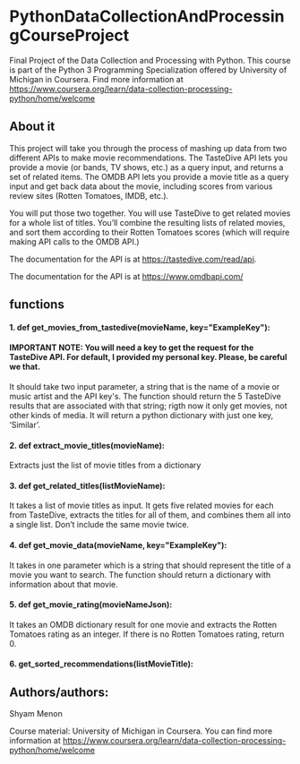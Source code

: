 # PythonDataCollectionAndProcessingCourseProject
Final Project of the Data Collection and Processing with Python. This course is part of the Python 3 Programming Specialization offered by University of Michigan in Coursera. Find more information at https://www.coursera.org/learn/data-collection-processing-python/home/welcome
## About it
This project will take you through the process of mashing up data from two different APIs to make movie recommendations. The TasteDive API lets you provide a movie (or bands, TV shows, etc.) as a query input, and returns a set of related items. The OMDB API lets you provide a movie title as a query input and get back data about the movie, including scores from various review sites (Rotten Tomatoes, IMDB, etc.).

You will put those two together. You will use TasteDive to get related movies for a whole list of titles. You’ll combine the resulting lists of related movies, and sort them according to their Rotten Tomatoes scores (which will require making API calls to the OMDB API.)

The documentation for the API is at https://tastedive.com/read/api.

The documentation for the API is at https://www.omdbapi.com/

## functions
#### 1. def get_movies_from_tastedive(movieName, key="ExampleKey"): 
#### IMPORTANT NOTE: You will need a key to get the request for the TasteDive API. For default, I provided my personal key. Please, be careful we that.
It should take two input parameter, a string that is the name of a movie or music artist and the API key's. The function should return the 5 TasteDive results that are associated with that string; rigth now it only get movies, not other kinds of media. It will return a python dictionary with just one key, ‘Similar’.
#### 2. def extract_movie_titles(movieName):
Extracts just the list of movie titles from a dictionary
#### 3. def get_related_titles(listMovieName):
It takes a list of movie titles as input. It gets five related movies for each from TasteDive, extracts the titles for all of them, and combines them all into a single list. Don’t include the same movie twice.
#### 4. def get_movie_data(movieName, key="ExampleKey"):
It takes in one parameter which is a string that should represent the title of a movie you want to search. The function should return a dictionary with information about that movie.
#### 5. def get_movie_rating(movieNameJson):
 It takes an OMDB dictionary result for one movie and extracts the Rotten Tomatoes rating as an integer. If there is no Rotten Tomatoes rating, return 0.
 #### 6. get_sorted_recommendations(listMovieTitle):
 
 ## Authors/authors:
Shyam Menon


Course material: University of Michigan in Coursera. You can find more information at https://www.coursera.org/learn/data-collection-processing-python/home/welcome
